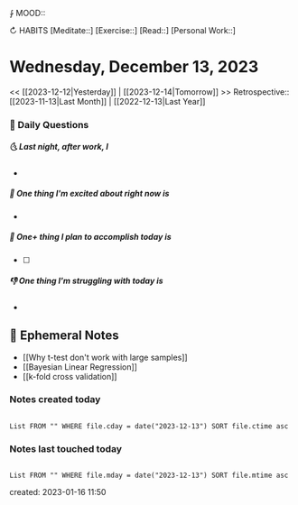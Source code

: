 ⨑ MOOD::

↻ HABITS
[Meditate::]
[Exercise::]
[Read::]
[Personal Work::]

# Wednesday, December 13, 2023

<< [[2023-12-12|Yesterday]] | [[2023-12-14|Tomorrow]] >>
Retrospective:: [[2023-11-13|Last Month]] | [[2022-12-13|Last Year]]

### 📅 Daily Questions

##### 🌜 Last night, after work, I

-

##### 🙌 One thing I'm excited about right now is

-

##### 🚀 One+ thing I plan to accomplish today is

- [ ]

##### 👎 One thing I'm struggling with today is

-

## 📝 Ephemeral Notes

- [[Why t-test don't work with large samples]]
- [[Bayesian Linear Regression]]
- [[k-fold cross validation]]

### Notes created today

```dataview

List FROM "" WHERE file.cday = date("2023-12-13") SORT file.ctime asc

```

### Notes last touched today

```dataview

List FROM "" WHERE file.mday = date("2023-12-13") SORT file.mtime asc

```

created: 2023-01-16 11:50
